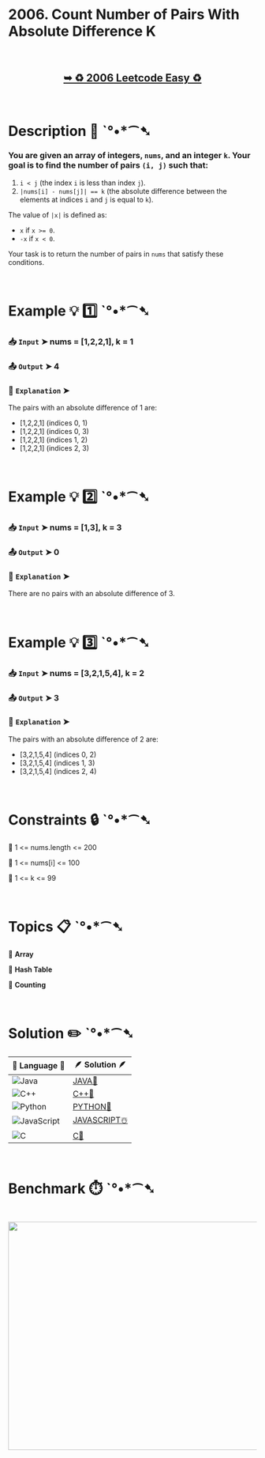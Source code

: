 # 2006. Count Number of Pairs With Absolute Difference K

</br>

<h2 align="center"> 

<a href="https://leetcode.com/problems/count-number-of-pairs-with-absolute-difference-k/description/"><strong>➥ ♻️ 2006 Leetcode Easy ♻️ </strong></a>
</h2>

</br>

# Description 📜 ˋ°•*⁀➷

### You are given an array of integers, `nums`, and an integer `k`.  Your goal is to find the number of pairs `(i, j)` such that:

1. `i < j` (the index `i` is less than index `j`).
2. `|nums[i] - nums[j]| == k` (the absolute difference between the elements at indices `i` and `j` is equal to `k`).

The value of `|x|` is defined as:

- `x` if `x >= 0`.
- `-x` if `x < 0`.

Your task is to return the number of pairs in `nums` that satisfy these conditions.

</br>

# Example 💡 1️⃣ ˋ°•*⁀➷

  ### 📥 `Input`  ➤ nums = [1,2,2,1], k = 1

  ### 📤 `Output`  ➤ 4

  ### 🔦 `Explanation`  ➤
The pairs with an absolute difference of 1 are:

- [1,2,2,1] (indices 0, 1)
- [1,2,2,1] (indices 0, 3)
- [1,2,2,1] (indices 1, 2)
- [1,2,2,1] (indices 2, 3)

</br>

# Example 💡 2️⃣ ˋ°•*⁀➷

  ### 📥 `Input` ➤ nums = [1,3], k = 3

  ### 📤 `Output`  ➤ 0

  ### 🔦 `Explanation` ➤
There are no pairs with an absolute difference of 3.

</br>

# Example 💡 3️⃣ ˋ°•*⁀➷

  ### 📥 `Input` ➤ nums = [3,2,1,5,4], k = 2

  ### 📤 `Output`  ➤ 3

  ### 🔦 `Explanation` ➤
The pairs with an absolute difference of 2 are:

- [3,2,1,5,4] (indices 0, 2)
- [3,2,1,5,4] (indices 1, 3)
- [3,2,1,5,4] (indices 2, 4)

</br>

# Constraints 🔒 ˋ°•*⁀➷

🔹 1 <= nums.length <= 200 </br>

🔹 1 <= nums[i] <= 100 </br>

🔹 1 <= k <= 99 </br>

</br>

# Topics 📋 ˋ°•*⁀➷

🔸 **Array**  </br>

🔸 **Hash Table**  </br>

🔸 **Counting**  </br>

</br>

# Solution ✏️ ˋ°•*⁀➷

| 📒 Language 📒  | 🪶 Solution 🪶 |
| ------------- | ------------- |
|  ![Java](https://img.shields.io/badge/java-%23ED8B00.svg?style=for-the-badge&logo=openjdk&logoColor=white)  | [JAVA🍁]() |
|  ![C++](https://img.shields.io/badge/c++-%2300599C.svg?style=for-the-badge&logo=c%2B%2B&logoColor=white)  | [C++🎲]()  |
|  ![Python](https://img.shields.io/badge/python-3670A0?style=for-the-badge&logo=python&logoColor=ffdd54)    | [PYTHON🍰]() |
| ![JavaScript](https://img.shields.io/badge/javascript-%23323330.svg?style=for-the-badge&logo=javascript&logoColor=%23F7DF1E)   | [JAVASCRIPT☃️]() |
|   ![C](https://img.shields.io/badge/c-%2300599C.svg?style=for-the-badge&logo=c&logoColor=white)   | [C💖]()  |

</br>

# Benchmark ⏱️ ˋ°•*⁀➷

<h1  align="center" >

<img src ="https://github.com/user-attachments/assets/f7074582-52ee-43b6-858b-1df5dff889d3" width = "700px" height="462px" />

</h1>
